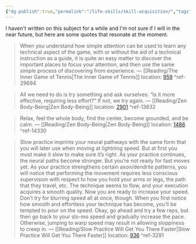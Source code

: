 ```yaml
---
{"dg-publish":true,"permalink":"/life-skills/skill-acquisition/","tags":"gardenEntry","dgHomeLink":true,"dgPassFrontmatter":false}
---
```



I haven't written on this subject for a while and I'm not sure if I will in the near future, but here are some quotes that resonate at the moment.

>When you understand how simple attention can be used to learn any technical aspect of the game, with or without the aid of a technical instruction as a guide, it is quite an easy matter to discover the important places to focus your attention, and then use the same simple process of discovering from experience. — [[Reading/The Inner Game of Tennis|The Inner Game of Tennis]] location: [959](kindle://book?action=open&asin=B00Q5PFGK8&location=959) ^ref-29694

>All we need to do is try something and ask ourselves: “Is it more effective, requiring less effort?” If not, we try again. — [[Reading/Zen Body-Being|Zen Body-Being]] location: [2901](kindle://book?action=open&asin=B004ZZOBVA&location=2901) ^ref-13632

>Relax, feel the whole body, find the center, become grounded, and be calm. — [[Reading/Zen Body-Being|Zen Body-Being]] location: [1486](kindle://book?action=open&asin=B004ZZOBVA&location=1486) ^ref-14330

>Slow practice imprints your neural pathways with the same form that you will later use when moving at lightning speed. But at first you must make it slow to make sure it’s right. As your practice continues, the neural paths become stronger. But you’re not ready for fast moves yet. As your practice strengthens certain axon/dendrite patterns, you will notice that performing the movement requires less conscious supervision with respect to how you hold your arms or legs, the path that they travel, etc. The technique seems to flow, and your execution acquires a smooth quality. Now you are ready to increase your speed. Don’t try for blurring speed all at once, though. When you first notice how smooth and effortless your technique has become, you’ll be tempted to pour on the speed. Okay, go ahead and try a few reps, but then go back to your slo-mo speed and gradually increase the pace. Otherwise, jumping to warp speed may result in allowing sloppiness to creep in. — [[Reading/Slow Practice Will Get You There Faster|Slow Practice Will Get You There Faster]] location: [936](kindle://book?action=open&asin=B07Q1651LT&location=936) ^ref-3291

